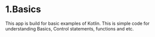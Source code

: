 # 1.Basics
This app is build for basic examples of Kotlin. This is simple code for understanding Basics, Control statements, functions and etc.
